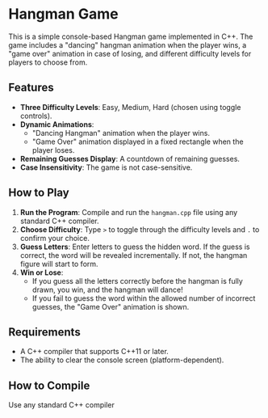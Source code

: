 # Hangman Game

This is a simple console-based Hangman game implemented in C++. The game includes a "dancing" hangman animation when the player wins, a "game over" animation in case of losing, and different difficulty levels for players to choose from.

## Features

- **Three Difficulty Levels**: Easy, Medium, Hard (chosen using toggle controls).
- **Dynamic Animations**: 
  - "Dancing Hangman" animation when the player wins.
  - "Game Over" animation displayed in a fixed rectangle when the player loses.
- **Remaining Guesses Display**: A countdown of remaining guesses.
- **Case Insensitivity**: The game is not case-sensitive.
  
## How to Play

1. **Run the Program**: Compile and run the `hangman.cpp` file using any standard C++ compiler.
2. **Choose Difficulty**: Type `>` to toggle through the difficulty levels and `.` to confirm your choice.
3. **Guess Letters**: Enter letters to guess the hidden word. If the guess is correct, the word will be revealed incrementally. If not, the hangman figure will start to form.
4. **Win or Lose**: 
   - If you guess all the letters correctly before the hangman is fully drawn, you win, and the hangman will dance!
   - If you fail to guess the word within the allowed number of incorrect guesses, the "Game Over" animation is shown.

## Requirements

- A C++ compiler that supports C++11 or later.
- The ability to clear the console screen (platform-dependent).

## How to Compile

Use any standard C++ compiler
